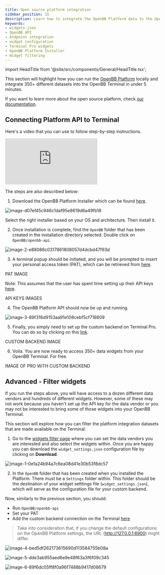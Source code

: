 ```yaml
---
title: Open source platform integration
sidebar_position: 15
description: Learn how to integrate the OpenBB Platform data to the OpenBB Terminal
keywords:
- widgets.json
- OpenBB API
- Endpoint integration
- widget configuration
- Terminal Pro widgets
- OpenBB Platform Installer
- Widget filtering
---
```


import HeadTitle from '@site/src/components/General/HeadTitle.tsx';

<HeadTitle title="Open source platform integration | OpenBB Terminal Pro Docs" />

This section will highlight how you can run the [OpenBB Platform](https://github.com/OpenBB-finance/OpenBB) locally and integrate 350+ different datasets into the OpenBB Terminal in under 5 minutes.

If you want to learn more about the open source platform, check [our documentation](https://docs.openbb.co/platform).

## Connecting Platform API to Terminal

Here's a video that you can use to follow step-by-step instructions.

<div style={{position: 'relative', paddingBottom: '56.25%', height: '0', overflow: 'hidden', maxWidth: '100%'}}>
    <iframe 
    style={{position: 'absolute', top: '0', left: '0', width: '100%', height: '100%', display: 'block', margin: '0 auto'}} 
    src="https://www.youtube.com/embed/DFz1WQJbT6c?si=_K3amHb8p4fkTKaj" 
    title="YouTube video player" 
    frameborder="0" 
    allow="accelerometer; autoplay; clipboard-write; encrypted-media; gyroscope; picture-in-picture; web-share" 
    referrerpolicy="strict-origin-when-cross-origin" 
    allowfullscreen></iframe>
</div>

The steps are also described below:

1. Download the OpenBB Platform Installer which can be found [here](https://my.openbb.co/app/platform/downloads).

![image-d07ef45c946c1daf95e8619d6a49fb18](https://github.com/user-attachments/assets/f161c50a-93a4-45db-a504-9c9c45f59082)

Select the right installer based on your OS and architecture. Then install it.

2. Once installation is complete, find the `OpenBB` folder that has been created in the installation directory selected. Double click on `OpenBB/openbb-api`.

![image-2-e88086c0317861808057d4dcbd47f93d](https://github.com/user-attachments/assets/baba4613-8253-431c-bce2-f9764533de41)

3. A terminal popup should be initiated, and you will be prompted to insert your personal access token (PAT), which can be retrieved from [here](https://my.openbb.co/app/platform/pat).

PAT IMAGE

Note: This assumes that the user has spent time setting up their API keys [here](https://my.openbb.co/app/platform/credentials).

API KEYS IMAGES

4. The OpenBB Platform API should now be up and running.

![image-3-89f316d9153aa91e108cebf5cf718609](https://github.com/user-attachments/assets/5015a675-7953-4807-98d2-94cdc041fd64)

5. Finally, you simply need to set up the custom backend on Terminal Pro. You can do so by clicking on this [link](http://pro.openbb.co/app/data-connectors?tab=my-data&modal=data-connectors&dcTab=backend&name=OpenBB%20Platform&url=http://localhost:6900).

CUSTOM BACKEND IMAGE

6. Voila. You are now ready to access 350+ data widgets from your OpenBB Terminal. For free.

IMAGE OF PRO WiTH CUSTOM BACKEND

## Advanced - Filter widgets

If you run the steps above, you will have access to a dozen different data vendors and hundreds of different widgets. However, some of these may not work because you haven't set up the API key for the data vendor or you may not be interested to bring some of those widgets into your OpenBB Terminal.

This section will explore how you can filter the platform integration datasets that are made available on the Terminal.

1. Go to the [widgets filter page](https://my.openbb.co/platform/widgets) where you can set the data vendors you are interested and also select the widgets within. Once you are happy you can download the `widget_settings.json` configuration file by clicking on **Download**.

![image-1-0e1a24b94a7c6ea08d41e30b53f8dc57](https://github.com/user-attachments/assets/c978c28d-e53a-4f83-9488-dcb524572b86)

2. In the `OpenBB` folder that has been created when you installed the Platform. There must be a `Settings` folder within. This folder should be the destination of your widget setttings file (`widget_settings.json`), which will serve as the configuration file for your custom backend.

Now, similarly to the previous section, you should:
- Run `OpenBB/openbb-api`
- Set your PAT
- Add the custom backend connection on the Terminal [here](http://pro.openbb.co/app/data-connectors?tab=my-data&modal=data-connectors&dcTab=backend&name=OpenBB%20Platform&url=http://localhost:6900)

> Take into consideration that, if you change the default configurations on the OpenBB Platform settings, the URL (http://127.0.0.1:6900) might differ.

![image-4-bed5df262173615690d113584755b08a](https://github.com/user-attachments/assets/c3ee50ff-114c-4718-8471-ef8070356692)

![image-5-dde3ab955aed6e9e48f63a3f6f09c345](https://github.com/user-attachments/assets/9a05d247-8ef6-4279-9d3e-4b12124c51a3)

![image-6-89f6dc05ff8f0a96f7488b9417d08679](https://github.com/user-attachments/assets/d7b89576-ed57-4681-98a7-eedf0d43e0c8)

